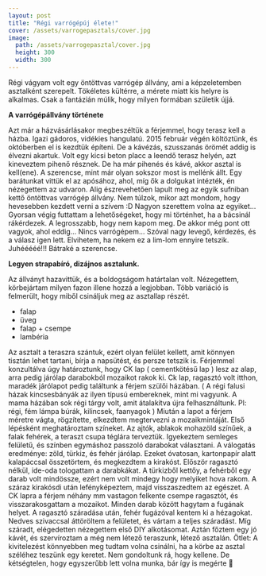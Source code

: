 ```yaml
---
layout: post
title: "Régi varrógépúj élete!"
cover: /assets/varrogepasztals/cover.jpg
image:
  path: /assets/varrogepasztal/cover.jpg
  height: 300
  width: 300  
---
```





Régi vágyam volt egy öntöttvas varrógép állvány, ami a képzeletemben asztalként szerepelt. Tökéletes kültérre, a mérete miatt kis helyre is alkalmas. Csak a fantázián múlik, hogy milyen formában születik újjá. 

**A varrógépállvány története**

Azt már a házvásárlásakor megbeszéltük a férjemmel, hogy terasz kell a házba. Igazi gádoros, vidékies hangulatú. 2015 február végén költöztünk, és októberben el is kezdtük építeni. De a kávézás, szusszanás örömét addig is élvezni akartuk. Volt egy kicsi beton placc a leendő terasz helyén, azt kineveztem pihenő résznek. De ha már pihenés és kávé, akkor asztal is kell(ene).
A szerencse, mint már olyan sokszor most is mellénk állt. Egy barátunkat vittük el az apósához, ahol, míg ők a dolgukat intézték, én nézegettem az udvaron. Alig észrevehetően lapult meg az egyik sufniban kettő öntöttvas varrógép állvány. Nem túlzok, mikor azt mondom, hogy hevesebben kezdett verni a szívem :D  Nagyon szerettem volna az egyiket…
Gyorsan végig futtattam a lehetőségeket, hogy mi történhet, ha a bácsinál rákérdezek. A legrosszabb, hogy nem kapom meg. De akkor még pont ott vagyok, ahol eddig… Nincs varrógépem… Szóval nagy levegő, kérdezés, és a válasz igen lett. Elvihetem, ha nekem ez a lim-lom ennyire tetszik. Juhééééé!!! Bátraké a szerencse.


**Legyen strapabíró, dizájnos asztalunk.**

Az állványt hazavittük, és a boldogságom határtalan volt. Nézegettem, körbejártam milyen fazon illene hozzá a legjobban.  Több variáció is felmerült, hogy miből csináljuk meg az asztallap részét. 

* falap
* üveg
* falap + csempe
* lambéria

Az asztalt a teraszra szántuk, ezért olyan felület kellett, amit könnyen tisztán lehet tartani, bírja a napsütést, és persze tetszik is.
Férjemmel konzultálva úgy határoztunk, hogy CK lap ( cementkötésű lap ) lesz az alap, arra pedig járólap darabokból mozaikot rakok ki.
Ck lap, ragasztó volt itthon, maradék járólapot pedig találtunk a férjem szülői házában. 
( A régi falusi házak kincsesbányák az ilyen típusú embereknek, mint mi vagyunk. A mama házában sok régi tárgy volt, amit átalakítva újra felhasználtunk. Pl: régi, fém lámpa búrák, kilincsek, faanyagok )
Miután a lapot a férjem méretre vágta, rögzítette, elkezdtem megtervezni a mozaikmintáját. Első lépésként meghatároztam színeket. Az ajtók, ablakok mohazöld színűek, a falak fehérek, a teraszt csupa téglára terveztük. Igyekeztem semleges felületű, és színben egymáshoz passzoló darabokat választani. 
A válogatás eredménye: zöld, türkiz, és fehér járólap. Ezeket óvatosan, kartonpapír alatt kalapáccsal összetörtem, és megkezdtem a kirakóst. Először ragasztó nélkül, ide-oda tologattam a darabkákat. A türkizből kettőy, a fehérből egy darab volt mindössze, ezért nem volt mindegy hogy melyiket hova rakom.
A száraz kirakósdi után lefényképeztem, majd visszaszedtem az egészet. A CK lapra a férjem néhány mm vastagon felkente csempe ragasztót, és visszarakosgattam a mozaikot. Minden darab között hagytam a fugának helyet. A ragasztó száradása után, fehér fugázóval kentem ki a hézagokat. Nedves szivaccsal áttöröltem a felületet, és vártam a teljes száradást.
Míg száradt, elégedetten nézegettem első DIY alkotásomat. Aztán főztem egy jó kávét, és szervíroztam a még nem létező teraszunk, létező asztalán. 
Ötlet: A kivitelezést könnyebben meg tudtam volna csinálni, ha a körbe az asztal széléhez teszünk egy keretet. Nem gondoltunk rá, hogy kellene. De kétségtelen, hogy egyszerűbb lett volna munka, bár így is megérte 



